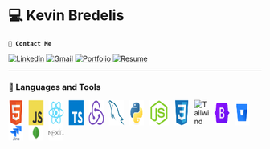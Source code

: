 # 💻 Kevin Bredelis

**`📄 Contact Me`**

   <p align="left">
      <a href="https://www.linkedin.com/in/kevin-bredelis-14a475178/" target="_blank">
         <img alt="Linkedin" title="Take my Linkedin Profile" src="https://custom-icon-badges.demolab.com/badge/-Linkedin-blue?style=for-the-badge&logoColor=white&logo=linkedin"/></a> 
      <a href="mailto:bredeliskev@gmail.com" target="_blank">
         <img alt="Gmail" title="Gmail" src="https://custom-icon-badges.demolab.com/badge/-bredeliskev@gmail.com-red?style=for-the-badge&logoColor=white&logo=gmail"/></a> 
      <a href="https://portfolio-kevinbre.vercel.app/" target="_blank">
         <img alt="Portfolio" title="Look my portfolio" src="https://custom-icon-badges.demolab.com/badge/-portfolio-white?style=for-the-badge&logoColor=white&logo=web"/></a>
      <a href="https://drive.google.com/file/d/1lLMcVkx-KKRE0bZpF5S9fRkPlBVc4xnl/view" target="_blank">
         <img alt="Resume" title="Resume" src="https://custom-icon-badges.demolab.com/badge/-resume-yellow?style=for-the-badge&logoColor=white&logo=googledrive"/></a>
   </p>

---

### 🔧 Languages and Tools
<p style="display:flex; alig-items:center;flex-wrap: wrap">
   <img align="left" alt="HTML" width="30px" style="padding-right:10px;"   src="https://raw.githubusercontent.com/devicons/devicon/1119b9f84c0290e0f0b38982099a2bd027a48bf1/icons/html5/html5-original.svg"/>
   <img align="left" alt="Javascript" width="30px" style="padding-right:10px;" src="https://raw.githubusercontent.com/devicons/devicon/1119b9f84c0290e0f0b38982099a2bd027a48bf1/icons/javascript/javascript-original.svg" />
   <img align="left" alt="React" width="30px" style="padding-right:10px;" src="https://raw.githubusercontent.com/devicons/devicon/1119b9f84c0290e0f0b38982099a2bd027a48bf1/icons/react/react-original.svg" />
   <img align="left" alt="Typescript" width="30px" style="padding-right:10px;" src="https://raw.githubusercontent.com/devicons/devicon/1119b9f84c0290e0f0b38982099a2bd027a48bf1/icons/typescript/typescript-original.svg" />
   <img align="left" alt="Redux" width="30px" style="padding-right:10px;" src="https://raw.githubusercontent.com/devicons/devicon/1119b9f84c0290e0f0b38982099a2bd027a48bf1/icons/redux/redux-original.svg" />
   <img align="left" alt="MySql" width="30px" style="padding-right:10px;" src="https://raw.githubusercontent.com/devicons/devicon/1119b9f84c0290e0f0b38982099a2bd027a48bf1/icons/mysql/mysql-original.svg" />
   <img align="left" alt="Python" width="30px" style="padding-right:10px;" src="https://raw.githubusercontent.com/devicons/devicon/1119b9f84c0290e0f0b38982099a2bd027a48bf1/icons/python/python-original.svg" />
   <img align="left" alt="NodeJs" width="40px" style="padding-right:10px;" src="https://raw.githubusercontent.com/devicons/devicon/1119b9f84c0290e0f0b38982099a2bd027a48bf1/icons/nodejs/nodejs-original.svg" />
   <img align="left" alt="CSS3" width="30px" style="padding-right:10px;" src="https://raw.githubusercontent.com/devicons/devicon/1119b9f84c0290e0f0b38982099a2bd027a48bf1/icons/css3/css3-original.svg" />
   <img align="left" alt="Tailwind" width="30px" style="padding-right:10px;" src="https://upload.wikimedia.org/wikipedia/commons/d/d5/Tailwind_CSS_Logo.svg" />
   <img align="left" alt="BootStrap" width="30px" style="padding-right:10px;" src="https://raw.githubusercontent.com/devicons/devicon/1119b9f84c0290e0f0b38982099a2bd027a48bf1/icons/bootstrap/bootstrap-original.svg" />
   <img align="left" alt="Bitbucket" width="30px" style="padding-right:10px;" src="https://raw.githubusercontent.com/devicons/devicon/1119b9f84c0290e0f0b38982099a2bd027a48bf1/icons/bitbucket/bitbucket-original.svg" />
   <img align="left" alt="Jira" width="30px" style="padding-right:10px;" src="https://raw.githubusercontent.com/devicons/devicon/1119b9f84c0290e0f0b38982099a2bd027a48bf1/icons/jira/jira-original-wordmark.svg" />
   <img align="left" alt="Mongo" width="30px" style="padding-right:10px;" src="https://raw.githubusercontent.com/devicons/devicon/1119b9f84c0290e0f0b38982099a2bd027a48bf1/icons/mongodb/mongodb-original.svg" />
   <img align="left" alt="Next" width="30px" style="padding-right:10px;" src="https://raw.githubusercontent.com/devicons/devicon/1119b9f84c0290e0f0b38982099a2bd027a48bf1/icons/nextjs/nextjs-original-wordmark.svg" />
</p>
<br />





<!--
**kevinbre/kevinbre** is a ✨ _special_ ✨ repository because its `README.md` (this file) appears on your GitHub profile.

Here are some ideas to get you started:

- 🔭 I’m currently working on ...
- 🌱 I’m currently learning ...
- 👯 I’m looking to collaborate on ...
- 🤔 I’m looking for help with ...
- 💬 Ask me about ...
- 📫 How to reach me: ...
- 😄 Pronouns: ...
- ⚡ Fun fact: ...
-->
